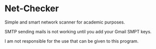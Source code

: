# Net-Checker
Simple and smart network scanner for academic purposes.

SMTP sending mails is not working until you add your Gmail SMPT keys.

I am not responsible for the use that can be given to this program.
